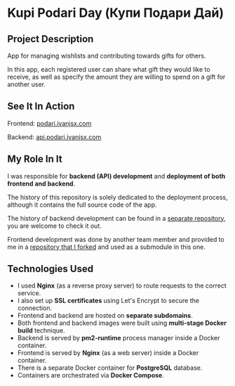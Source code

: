 # Kupi Podari Day (Купи Подари Дай)

## Project Description

App for managing wishlists and contributing towards gifts for others.

In this app, each registered user can share what gift they would like to receive, as well as specify the amount they are willing to spend on a gift for another user.

## See It In Action

Frontend: [podari.ivanjsx.com](https://podari.ivanjsx.com)

Backend: [api.podari.ivanjsx.com](https://api.podari.ivanjsx.com)

## My Role In It

I was responsible for **backend (API) development** and **deployment of both frontend and backend**.

The history of this repository is solely dedicated to the deployment process, although it contains the full source code of the app.

The history of backend development can be found in a [separate repository](https://github.com/ivanjsx/kupipodariday-api-nestjs), you are welcome to check it out.

Frontend development was done by another team member and provided to me in a [repository that I forked](https://github.com/yandex-praktikum/kupipodariday-frontend) and used as a submodule in this one.

## Technologies Used

- I used **Nginx** (as a reverse proxy server) to route requests to the correct service.
- I also set up **SSL certificates** using Let's Encrypt to secure the connection.
- Frontend and backend are hosted on **separate subdomains**.
- Both frontend and backend images were built using **multi-stage Docker build** technique.
- Backend is served by **pm2-runtime** process manager inside a Docker container.
- Frontend is served by **Nginx** (as a web server) inside a Docker container.
- There is a separate Docker container for **PostgreSQL** database.
- Containers are orchestrated via **Docker Compose**.
